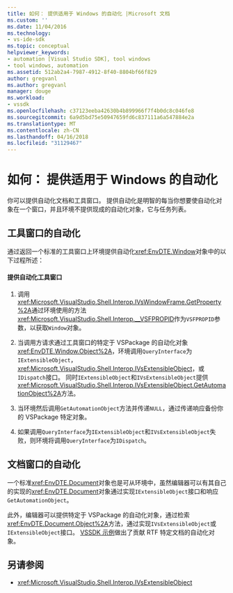 ```yaml
---
title: 如何： 提供适用于 Windows 的自动化 |Microsoft 文档
ms.custom: ''
ms.date: 11/04/2016
ms.technology:
- vs-ide-sdk
ms.topic: conceptual
helpviewer_keywords:
- automation [Visual Studio SDK], tool windows
- tool windows, automation
ms.assetid: 512ab2a4-7987-4912-8f40-8804bf66f829
author: gregvanl
ms.author: gregvanl
manager: douge
ms.workload:
- vssdk
ms.openlocfilehash: c37123eeba42630b4b899966f7f4b0dc8c046fe8
ms.sourcegitcommit: 6a9d5bd75e50947659fd6c837111a6a547884e2a
ms.translationtype: MT
ms.contentlocale: zh-CN
ms.lasthandoff: 04/16/2018
ms.locfileid: "31129467"
---
```

# <a name="how-to-provide-automation-for-windows"></a>如何： 提供适用于 Windows 的自动化
你可以提供自动化文档和工具窗口。 提供自动化是明智的每当你想要使自动化对象在一个窗口，并且环境不提供现成的自动化对象，它与任务列表。

## <a name="automation-for-tool-windows"></a>工具窗口的自动化
 通过返回一个标准的工具窗口上环境提供自动化<xref:EnvDTE.Window>对象中的以下过程所述：

#### <a name="to-provide-automation-for-tool-windows"></a>提供自动化工具窗口

1.  调用<xref:Microsoft.VisualStudio.Shell.Interop.IVsWindowFrame.GetProperty%2A>通过环境使用的方法<xref:Microsoft.VisualStudio.Shell.Interop.__VSFPROPID>作为`VSFPROPID`参数，以获取`Window`对象。

2.  当调用方请求通过工具窗口的特定于 VSPackage 的自动化对象<xref:EnvDTE.Window.Object%2A>，环境调用`QueryInterface`为`IExtensibleObject`， <xref:Microsoft.VisualStudio.Shell.Interop.IVsExtensibleObject>，或`IDispatch`接口。 同时`IExtensibleObject`和`IVsExtensibleObject`提供<xref:Microsoft.VisualStudio.Shell.Interop.IVsExtensibleObject.GetAutomationObject%2A>方法。

3.  当环境然后调用`GetAutomationObject`方法并传递`NULL`，通过传递响应备份你的 VSPackage 特定对象。

4.  如果调用`QueryInterface`为`IExtensibleObject`和`IVsExtensibleObject`失败，则环境将调用`QueryInterface`为`IDispatch`。

## <a name="automation-for-document-windows"></a>文档窗口的自动化
 一个标准<xref:EnvDTE.Document>对象也是可从环境中，虽然编辑器可以有其自己的实现的<xref:EnvDTE.Document>对象通过实现`IExtensibleObject`接口和响应`GetAutomationObject`。

 此外，编辑器可以提供特定于 VSPackage 的自动化对象，通过检索<xref:EnvDTE.Document.Object%2A>方法，通过实现`IVsExtensibleObject`或`IExtensibleObject`接口。 [VSSDK 示例](http://aka.ms/vs2015sdksamples)做出了贡献 RTF 特定文档的自动化对象。

## <a name="see-also"></a>另请参阅

- <xref:Microsoft.VisualStudio.Shell.Interop.IVsExtensibleObject>